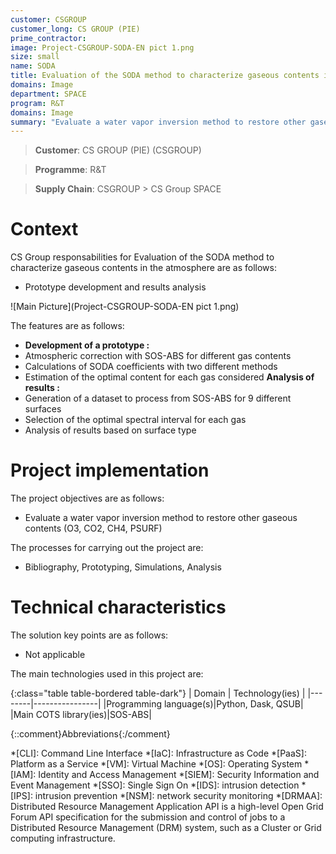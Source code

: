```yaml
---
customer: CSGROUP
customer_long: CS GROUP (PIE)
prime_contractor: 
image: Project-CSGROUP-SODA-EN pict 1.png
size: small
name: SODA
title: Evaluation of the SODA method to characterize gaseous contents in the atmosphere
domains: Image
department: SPACE
program: R&T
domains: Image
summary: "Evaluate a water vapor inversion method to restore other gaseous contents (O3, CO2, CH4, PSURF)"
---
```


> __Customer__\: CS GROUP (PIE) (CSGROUP)

> __Programme__\: R&T

> __Supply Chain__\: CSGROUP >  CS Group SPACE


# Context


CS Group responsabilities for Evaluation of the SODA method to characterize gaseous contents in the atmosphere are as follows:
* Prototype development and results analysis

![Main Picture](Project-CSGROUP-SODA-EN pict 1.png)

The features are as follows:
* **Development of a prototype :**
* Atmospheric correction with SOS-ABS for different gas contents
* Calculations of SODA coefficients with two different methods 
* Estimation of the optimal content for each gas considered
	**Analysis of results :**
* Generation of a dataset to process from SOS-ABS for 9 different surfaces
* Selection of the optimal spectral interval for each gas
* Analysis of results based on surface type

# Project implementation

The project objectives are as follows:
* Evaluate a water vapor inversion method to restore other gaseous contents (O3, CO2, CH4, PSURF)

The processes for carrying out the project are:
* Bibliography, Prototyping, Simulations, Analysis

# Technical characteristics

The solution key points are as follows:
* Not applicable



The main technologies used in this project are:

{:class="table table-bordered table-dark"}
| Domain | Technology(ies) |
|--------|----------------|
|Programming language(s)|Python, Dask, QSUB|
|Main COTS library(ies)|SOS-ABS|



{::comment}Abbreviations{:/comment}

*[CLI]: Command Line Interface
*[IaC]: Infrastructure as Code
*[PaaS]: Platform as a Service
*[VM]: Virtual Machine
*[OS]: Operating System
*[IAM]: Identity and Access Management
*[SIEM]: Security Information and Event Management
*[SSO]: Single Sign On
*[IDS]: intrusion detection
*[IPS]: intrusion prevention
*[NSM]: network security monitoring
*[DRMAA]: Distributed Resource Management Application API is a high-level Open Grid Forum API specification for the submission and control of jobs to a Distributed Resource Management (DRM) system, such as a Cluster or Grid computing infrastructure.
